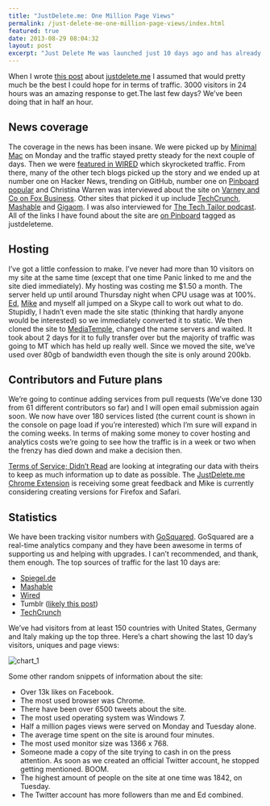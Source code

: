 ```yaml
---
title: "JustDelete.me: One Million Page Views"
permalink: /just-delete-me-one-million-page-views/index.html
featured: true
date: 2013-08-29 08:04:32
layout: post
excerpt: "Just Delete Me was launched just 10 days ago and has already had over one million page views."
---
```


When I wrote [this post](/24-hours-of-just-delete-me/) about [justdelete.me](http://justdelete.me) I assumed that would pretty much be the best I could hope for in terms of traffic. 3000 visitors in 24 hours was an amazing response to get.The last few days? We’ve been doing that in half an hour.

## News coverage

The coverage in the news has been insane. We were picked up by [Minimal Mac](http://minimalmac.com/post/58698882020/robb-lewis-just-delete-me) on Monday and the traffic stayed pretty steady for the next couple of days. Then we were [featured in WIRED](http://www.wired.com/gadgetlab/2013-08-just-delete-me/) which skyrocketed traffic. From there, many of the other tech blogs picked up the story and we ended up at number one on Hacker News, trending on GitHub, number one on [Pinboard popular](https://pinboard.in/popular/) and Christina Warren was interviewed about the site on [Varney and Co on Fox Business](http://www.foxbusiness.com/on-air/varney-co/index.html). Other sites that picked it up include [TechCrunch](http://techcrunch.com/2013-08-23/justdelete-me-wants-to-help-you-pull-the-plug-on-all-those-pesky-online-accounts/), [Mashable](http://mashable.com/2013-08-24/justdelete-me/?utm_cid=mash-com-fb-main-link) and [Gigaom](http://gigaom.com/2013-08-23/painlessly-erase-your-internet-life-with-justdelete-me/). I was also interviewed for [The Tech Tailor podcast](http://thetechtailor.com/justdeleteme). All of the links I have found about the site are [on Pinboard](https://pinboard.in/search/u:rmlewisuk?query=justdeleteme) tagged as justdeleteme.

## Hosting

I’ve got a little confession to make. I’ve never had more than 10 visitors on my site at the same time (except that one time Panic linked to me and the site died immediately). My hosting was costing me $1.50 a month. The server held up until around Thursday night when CPU usage was at 100%. [Ed](http://edpoole.me), [Mike](http://mikerogers.io) and myself all jumped on a Skype call to work out what to do. Stupidly, I hadn’t even made the site static (thinking that hardly anyone would be interested) so we immediately converted it to static. We then cloned the site to [MediaTemple](http://mdtm.pl/17Wu4ia), changed the name servers and waited. It took about 2 days for it to fully transfer over but the majority of traffic was going to MT which has held up really well. Since we moved the site, we’ve used over 80gb of bandwidth even though the site is only around 200kb. 

## Contributors and Future plans

We’re going to continue adding services from pull requests (We’ve done 130 from 61 different contributors so far) and I will open email submission again soon. We now have over 180 services listed (the current count is shown in the console on page load if you’re interested) which I’m sure will expand in the coming weeks. In terms of making some money to cover hosting and analytics costs we’re going to see how the traffic is in a week or two when the frenzy has died down and make a decision then.

[Terms of Service; Didn’t Read](http://tosdr.org) are looking at integrating our data with theirs to keep as much information up to date as possible. The [JustDelete.me Chrome Extension](https://chrome.google.com/webstore/detail/justdeleteme/hfpofkfbabpbbmchmiekfnlcgaedbgcf) is receiving some great feedback and Mike is currently considering creating versions for Firefox and Safari.

## Statistics

We have been tracking visitor numbers with [GoSquared](https://www.gosquared.com/r/NjE0MzM4). GoSquared are a real-time analytics company and they have been awesome in terms of supporting us and helping with upgrades. I can’t recommended, and thank, them enough. The top sources of traffic for the last 10 days are:

  * [Spiegel.de](http://www.spiegel.de/netzwelt/web/online-account-webseite-mit-anleitungen-um-profil-zu-loeschen-a-918850.html)
  * [Mashable](http://mashable.com/2013-08-24/justdelete-me/?utm_cid=mash-com-fb-main-link)
  * [Wired](wired.com/gadgetlab/2013-08-just-delete-me/)
  * Tumblr ([likely this post](http://tumblr.thefjp.org/post/59394819304/delete-yourself-from-web-services-with-justdelete-me))
  * [TechCrunch](http://techcrunch.com/2013-08-23/justdelete-me-wants-to-help-you-pull-the-plug-on-all-those-pesky-online-accounts/)

We’ve had visitors from at least 150 countries with United States, Germany and Italy making up the top three. Here’s a chart showing the last 10 day’s visitors, uniques and page views:

![chart_1](http://rmlewisuk.s3.amazonaws.com/just-delete-me-one-million-page-views-chart.png)

Some other random snippets of information about the site:

  * Over 13k likes on Facebook.
  * The most used browser was Chrome.
  * There have been over 6500 tweets about the site.
  * The most used operating system was Windows 7.
  * Half a million pages views were served on Monday and Tuesday alone.
  * The average time spent on the site is around four minutes.
  * The most used monitor size was 1366 x 768.
  * Someone made a copy of the site trying to cash in on the press attention. As soon as we created an official Twitter account, he stopped getting mentioned. BOOM.
  * The highest amount of people on the site at one time was 1842, on Tuesday.
  * The Twitter account has more followers than me and Ed combined.